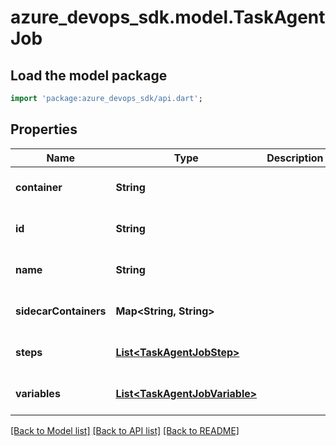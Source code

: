 # azure_devops_sdk.model.TaskAgentJob

## Load the model package
```dart
import 'package:azure_devops_sdk/api.dart';
```

## Properties
Name | Type | Description | Notes
------------ | ------------- | ------------- | -------------
**container** | **String** |  | [optional] [default to null]
**id** | **String** |  | [optional] [default to null]
**name** | **String** |  | [optional] [default to null]
**sidecarContainers** | **Map&lt;String, String&gt;** |  | [optional] [default to {}]
**steps** | [**List&lt;TaskAgentJobStep&gt;**](TaskAgentJobStep.md) |  | [optional] [default to []]
**variables** | [**List&lt;TaskAgentJobVariable&gt;**](TaskAgentJobVariable.md) |  | [optional] [default to []]

[[Back to Model list]](../README.md#documentation-for-models) [[Back to API list]](../README.md#documentation-for-api-endpoints) [[Back to README]](../README.md)


